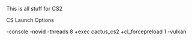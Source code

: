 This is all stuff for CS2

CS Launch Options

-console -novid -threads 8 +exec cactus_cs2 +cl_forcepreload 1 -vulkan
